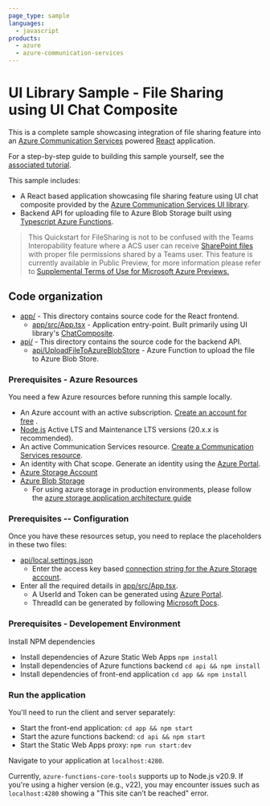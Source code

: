 ```yaml
---
page_type: sample
languages:
  - javascript
products:
  - azure
  - azure-communication-services
---
```


# UI Library Sample - File Sharing using UI Chat Composite

This is a complete sample showcasing integration of file sharing feature
into an [Azure Communication Services][docs-root] powered [React] application.

For a step-by-step guide to building this sample yourself, see the [associated tutorial](https://docs.microsoft.com/azure/communication-services/tutorials/file-sharing-tutorial).

This sample includes:

- A React based application showcasing file sharing feature using UI chat composite provided by the [Azure Communication Services UI library][docs-ui-library].
- Backend API for uploading file to Azure Blob Storage built using [Typescript Azure Functions][typescript-azure-functions].

> This Quickstart for FileSharing is not to be confused with the Teams Interopability feature where a ACS user can receive [SharePoint files](https://learn.microsoft.com/microsoft-365/solutions/microsoft-365-limit-sharing?view=o365-worldwide) with proper file permissions shared by a Teams user. This feature is currently available in Public Preview, for more information please refer to [Supplemental Terms of Use for Microsoft Azure Previews.](https://azure.microsoft.com/support/legal/preview-supplemental-terms/)

[docs-root]: https://docs.microsoft.com/en-us/azure/communication-services/
[docs-ui-library]: https://azure.github.io/communication-ui-library/
[typescript-azure-functions]: https://docs.microsoft.com/en-us/azure/azure-functions/create-first-function-vs-code-typescript
[React]: https://reactjs.org/

## Code organization

- [app/](./app) - This directory contains source code for the React frontend.
  - [app/src/App.tsx](./app/src/App.tsx) - Application entry-point. Built primarily using UI library's [ChatComposite](https://azure.github.io/communication-ui-library/?path=/story/composites-chatcomposite-basic-example--basic-example).
- [api/](./api) - This directory contains the source code for the backend API.
  - [api/UploadFileToAzureBlobStore](./api/UploadFileToAzureBlobStore/index.ts) - Azure Function to upload the file to Azure Blob Store.

### Prerequisites - Azure Resources

You need a few Azure resources before running this sample locally.

- An Azure account with an active subscription. [Create an account for free](https://azure.microsoft.com/free/?WT.mc_id=A261C142F) .
- [Node.js](https://nodejs.org/en/) Active LTS and Maintenance LTS versions (20.x.x is recommended).
- An active Communication Services resource. [Create a Communication Services resource](https://docs.microsoft.com/azure/communication-services/quickstarts/create-communication-resource).
- An identity with Chat scope. Generate an identity using the [Azure Portal](https://docs.microsoft.com/azure/communication-services/quickstarts/identity/quick-create-identity).
- [Azure Storage Account](https://docs.microsoft.com/en-us/azure/storage/common/storage-account-overview)
- [Azure Blob Storage](https://docs.microsoft.com/en-us/azure/storage/blobs/storage-quickstart-blobs-nodejs)
  - For using azure storage in production environments, please follow the [azure storage application architecture guide](https://docs.microsoft.com/en-us/azure/architecture/guide/multitenant/service/storage)

### Prerequisites -- Configuration

Once you have these resources setup, you need to replace the placeholders in these two files:

- [api/local.settings.json](./api/local.settings.json)
  - Enter the access key based [connection string for the Azure Storage account](https://docs.microsoft.com/en-us/azure/storage/common/storage-configure-connection-string).
- Enter all the required details in [app/src/App.tsx](./app/src/App.tsx).
  - A UserId and Token can be generated using [Azure Portal](https://docs.microsoft.com/azure/communication-services/quickstarts/identity/quick-create-identity).
  - ThreadId can be generated by following [Microsoft Docs](https://docs.microsoft.com/en-us/javascript/api/overview/azure/communication-chat-readme?view=azure-node-latest).

### Prerequisites - Developement Environment

Install NPM dependencies

- Install dependencies of Azure Static Web Apps
  `npm install`
- Install dependencies of Azure functions backend
  `cd api && npm install`
- Install dependencies of front-end application
  `cd app && npm install`

### Run the application

You'll need to run the client and server separately:

- Start the front-end application:
  `cd app && npm start`
- Start the azure functions backend:
  `cd api && npm start`
- Start the Static Web Apps proxy:
  `npm run start:dev`

Navigate to your application at `localhost:4280`.

Currently, `azure-functions-core-tools` supports up to Node.js v20.9. If you're using a higher version (e.g., v22), you may encounter issues such as `localhost:4280` showing a "This site can’t be reached" error.
